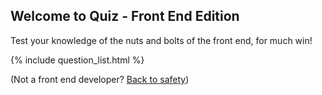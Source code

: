 ## Welcome to Quiz - Front End Edition

Test your knowledge of the nuts and bolts of the front end, for much win! 

{% include question_list.html %}

(Not a front end developer? [Back to safety](README.md))

